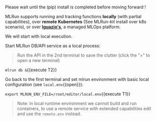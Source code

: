 Please wait until the (pip) install is completed before moving forward !

MLRun supports running and tracking functions **locally** (with partial capabilities), 
over **remote Kubernetes** (See MLRun-kit install over k8s scenario), or over [**Iguazio's**](https://www.iguazio.com/), a managed MLOps platform. 

We will start with local execution.  

Start MLRun DB/API service as a local process:

>  Run the API in the 2nd terminal to save the clutter (click the "+" to open a new terminal)

`mlrun db &`{{execute T2}}

Go back to the first terminal and set mlrun environment with basic local configuration (see `local.env`{{open}}):

`export MLRUN_ENV_FILE=/root/editor/local.env`{{execute T1}}

> Note: in local runtime environment we cannot build and run containers, to use a remote service with 
> extended capabilities edit and use the `remote.env` instead.
